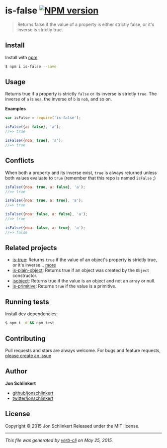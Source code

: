 # is-false [![NPM version](https://badge.fury.io/js/is-false.svg)](http://badge.fury.io/js/is-false)

> Returns false if the value of a property is either strictly false, or it's inverse is strictly true.

## Install

Install with [npm](https://www.npmjs.com/)

```sh
$ npm i is-false --save
```

## Usage

Returns true if a property is strictly `false` or its inverse is strictly `true`. The inverse of `a` is `noa`, the inverse of `b` is `nob`, and so on.

**Examples**

```js
var isFalse = require('is-false');

isFalse({a: false}, 'a');
//=> true

isFalse({noa: true}, 'a');
//=> true
```

## Conflicts

When both a property and its inverse exist, `true` is always returned unless both values evaluate to `true` (remember that this repo is named `isFalse` ;)

```js
isFalse({noa: true, a: false}, 'a');
//=> true

isFalse({noa: true, a: true}, 'a');
//=> true

isFalse({noa: false, a: false}, 'a');
//=> true

isFalse({noa: false, a: true}, 'a');
//=> false
```

## Related projects

* [is-true](https://github.com/jonschlinkert/is-true): Returns `true` if the value of an object's property is strictly true, or it's inverse… [more](https://github.com/jonschlinkert/is-true)
* [is-plain-object](https://github.com/jonschlinkert/is-plain-object): Returns true if an object was created by the `Object` constructor.
* [isobject](https://github.com/jonschlinkert/isobject): Returns true if the value is an object and not an array or null.
* [is-primitive](https://github.com/jonschlinkert/is-primitive): Returns `true` if the value is a primitive.

## Running tests

Install dev dependencies:

```sh
$ npm i -d && npm test
```

## Contributing

Pull requests and stars are always welcome. For bugs and feature requests, [please create an issue](https://github.com/jonschlinkert/is-false/issues/new)

## Author

**Jon Schlinkert**

+ [github/jonschlinkert](https://github.com/jonschlinkert)
+ [twitter/jonschlinkert](http://twitter.com/jonschlinkert)

## License

Copyright © 2015 Jon Schlinkert
Released under the MIT license.

***

_This file was generated by [verb-cli](https://github.com/assemble/verb-cli) on May 25, 2015._